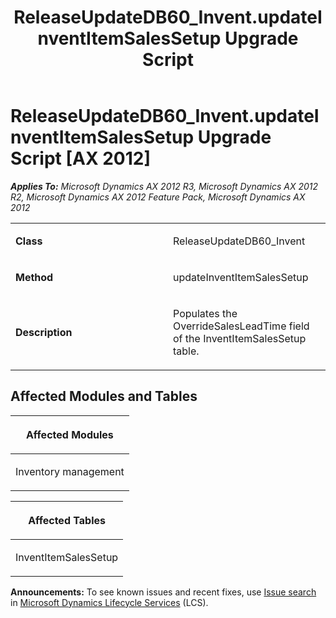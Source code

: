 ﻿---
title: ReleaseUpdateDB60_Invent.updateInventItemSalesSetup Upgrade Script
TOCTitle: ReleaseUpdateDB60_Invent.updateInventItemSalesSetup Upgrade Script
ms:assetid: 28c07242-a051-e21e-43d9-2d031ede50e7
ms:mtpsurl: https://msdn.microsoft.com/en-us/library/JJ735877(v=AX.60)
ms:contentKeyID: 49707295
ms.date: 05/18/2015
mtps_version: v=AX.60
---

# ReleaseUpdateDB60\_Invent.updateInventItemSalesSetup Upgrade Script [AX 2012]


_**Applies To:** Microsoft Dynamics AX 2012 R3, Microsoft Dynamics AX 2012 R2, Microsoft Dynamics AX 2012 Feature Pack, Microsoft Dynamics AX 2012_

<table>
<colgroup>
<col style="width: 50%" />
<col style="width: 50%" />
</colgroup>
<tbody>
<tr class="odd">
<td><p><strong>Class</strong></p></td>
<td><p>ReleaseUpdateDB60_Invent</p></td>
</tr>
<tr class="even">
<td><p><strong>Method</strong></p></td>
<td><p>updateInventItemSalesSetup</p></td>
</tr>
<tr class="odd">
<td><p><strong>Description</strong></p></td>
<td><p>Populates the OverrideSalesLeadTime field of the InventItemSalesSetup table.</p></td>
</tr>
</tbody>
</table>


## Affected Modules and Tables

<table>
<colgroup>
<col style="width: 100%" />
</colgroup>
<thead>
<tr class="header">
<th><p>Affected Modules</p></th>
</tr>
</thead>
<tbody>
<tr class="odd">
<td><p>Inventory management</p></td>
</tr>
</tbody>
</table>


<table>
<colgroup>
<col style="width: 100%" />
</colgroup>
<thead>
<tr class="header">
<th><p>Affected Tables</p></th>
</tr>
</thead>
<tbody>
<tr class="odd">
<td><p>InventItemSalesSetup</p></td>
</tr>
</tbody>
</table>

  
**Announcements:** To see known issues and recent fixes, use [Issue search](http://go.microsoft.com/fwlink/?linkid=389258) in [Microsoft Dynamics Lifecycle Services](http://go.microsoft.com/fwlink/?linkid=306505) (LCS).

